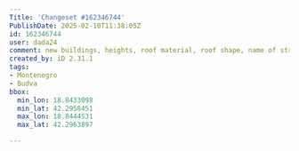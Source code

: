 ```yaml
---
Title: 'Changeset #162346744'
PublishDate: 2025-02-10T11:38:05Z
id: 162346744
user: dada24
comment: new buildings, heights, roof material, roof shape, name of streets
created_by: iD 2.31.1
tags:
- Montenegro
- Budva
bbox:
  min_lon: 18.8433098
  min_lat: 42.2958451
  max_lon: 18.8444531
  max_lat: 42.2963897

---
```

